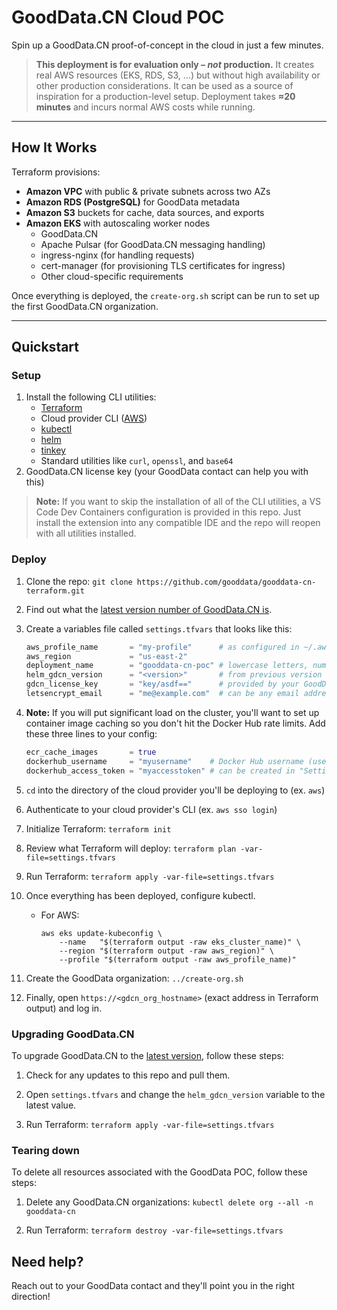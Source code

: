 # GoodData.CN Cloud POC

Spin up a GoodData.CN proof-of-concept in the cloud in just a few minutes.

> **This deployment is for evaluation only – *not* production.**
> It creates real AWS resources (EKS, RDS, S3, …) but without high availability or other production considerations. It can be used as a source of inspiration for a production-level setup. Deployment takes **≈20 minutes** and incurs normal AWS costs while running.

---

## How It Works

Terraform provisions:
  - **Amazon VPC** with public & private subnets across two AZs
  - **Amazon RDS (PostgreSQL)** for GoodData metadata
  - **Amazon S3** buckets for cache, data sources, and exports
  - **Amazon EKS** with autoscaling worker nodes
    - GoodData.CN
    - Apache Pulsar (for GoodData.CN messaging handling)
    - ingress-nginx (for handling requests)
    - cert-manager (for provisioning TLS certificates for ingress)
    - Other cloud-specific requirements


Once everything is deployed, the `create-org.sh` script can be run to set up the first GoodData.CN organization.

---

## Quickstart

### Setup
1. Install the following CLI utilities:
    - [Terraform](https://developer.hashicorp.com/terraform/install)
    - Cloud provider CLI ([AWS](https://docs.aws.amazon.com/cli/latest/userguide/getting-started-install.html))
    - [kubectl](https://kubernetes.io/docs/tasks/tools/)
    - [helm](https://helm.sh/docs/intro/install/)
    - [tinkey](https://developers.google.com/tink/tinkey-overview)
    - Standard utilities like `curl`, `openssl`, and `base64`
1. GoodData.CN license key (your GoodData contact can help you with this)

> **Note:** If you want to skip the installation of all of the CLI utilities, a VS Code Dev Containers configuration is provided in this repo. Just install the extension into any compatible IDE and the repo will reopen with all utilities installed.

### Deploy

1. Clone the repo: `git clone https://github.com/gooddata/gooddata-cn-terraform.git`

1. Find out what the [latest version number of GoodData.CN is](https://www.gooddata.com/docs/cloud-native/latest/whats-new-cn/).

1. Create a variables file called `settings.tfvars` that looks like this:
    ```terraform
    aws_profile_name       = "my-profile"      # as configured in ~/.aws/config
    aws_region             = "us-east-2"
    deployment_name        = "gooddata-cn-poc" # lowercase letters, numbers, and hyphens (start with a letter)
    helm_gdcn_version      = "<version>"       # from previous version (like 3.39.0)
    gdcn_license_key       = "key/asdf=="      # provided by your GoodData contact
    letsencrypt_email      = "me@example.com"  # can be any email address
    ```

1. **Note:** If you will put significant load on the cluster, you'll want to set up container image caching so you don't hit the Docker Hub rate limits. Add these three lines to your config:
    ```terraform
    ecr_cache_images       = true
    dockerhub_username     = "myusername"    # Docker Hub username (used to increase DH rate limit). Free account is enough.
    dockerhub_access_token = "myaccesstoken" # can be created in "Settings > Personal Access Token"
    ```

1. `cd` into the directory of the cloud provider you'll be deploying to (ex. `aws`)

1. Authenticate to your cloud provider's CLI (ex. `aws sso login`)

1. Initialize Terraform: `terraform init`

1. Review what Terraform will deploy: `terraform plan -var-file=settings.tfvars`

1. Run Terraform: `terraform apply -var-file=settings.tfvars`

1. Once everything has been deployed, configure kubectl.
    - For AWS:

        ```
        aws eks update-kubeconfig \
            --name   "$(terraform output -raw eks_cluster_name)" \
            --region "$(terraform output -raw aws_region)" \
            --profile "$(terraform output -raw aws_profile_name)"
        ```

1. Create the GoodData organization: `../create-org.sh`

1. Finally, open `https://<gdcn_org_hostname>` (exact address in Terraform output) and log in.

### Upgrading GoodData.CN

To upgrade GoodData.CN to the [latest version](https://www.gooddata.com/docs/cloud-native/latest/whats-new-cn/), follow these steps:

1. Check for any updates to this repo and pull them.

1. Open `settings.tfvars` and change the `helm_gdcn_version` variable to the latest value.

1. Run Terraform: `terraform apply -var-file=settings.tfvars`


### Tearing down

To delete all resources associated with the GoodData POC, follow these steps:

1. Delete any GoodData.CN organizations: `kubectl delete org --all -n gooddata-cn`

1. Run Terraform: `terraform destroy -var-file=settings.tfvars`


## Need help?

Reach out to your GoodData contact and they'll point you in the right direction!
